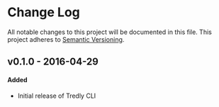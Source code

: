 # Change Log
All notable changes to this project will be documented in this file.
This project adheres to [Semantic Versioning](http://semver.org/).

## v0.1.0 - 2016-04-29
#### Added
- Initial release of Tredly CLI

